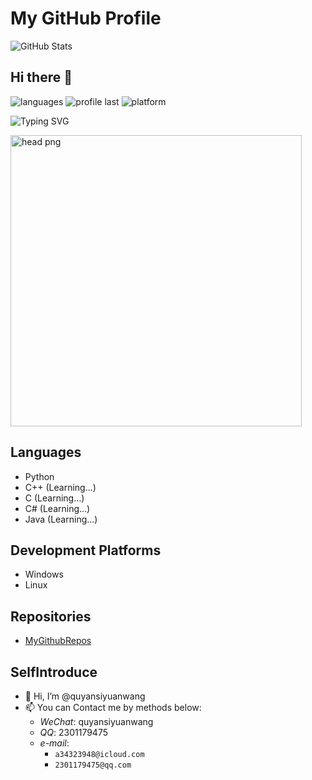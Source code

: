 # My GitHub Profile

![GitHub Stats](https://github-readme-stats.vercel.app/api?username=quyansiyuanwang&show_icons=true)

## Hi there 👋

![languages](https://img.shields.io/badge/languages-Python%20C/C++/C%23%20Java-blue?logo=python)
![profile last](https://img.shields.io/badge/profile%20last-2025--07--24-blue.svg)
![platform](https://img.shields.io/badge/platform-windows|linux-blueviolet.svg)

![Typing SVG](https://readme-typing-svg.demolab.com/?lines=Welcome+to+my+GitHub+profile!;Explore+my+projects;lets+free+to+code❤)

<img src="./head.png" alt="head png" height="466"/>

## Languages

- Python
- C++ (Learning...)
- C (Learning...)
- C# (Learning...)
- Java (Learning...)

## Development Platforms

- Windows
- Linux

## Repositories

- [MyGithubRepos](https://github.com/quyansiyuanwang)

## SelfIntroduce

- 👋 Hi, I’m @quyansiyuanwang
- 📫 You can Contact me by methods below:
  - _WeChat_: quyansiyuanwang
  - _QQ_: 2301179475
  - _e-mail_:
    - `a34323948@icloud.com`
    - `2301179475@qq.com`
